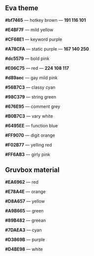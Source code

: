 ## Eva theme

**#bf7465** — hotkey brown — **191 116 101**

**#E4BF7F** — mild yellow

**#CF68E1** — keyword purple

**#A78CFA** — static purple — **167 140 250**

**#dc5579** — bold pink

**#E06C75** — red — **224 108 117**

**#d89aec** — gay mild pink

**#56B7C3** — classy cyan

**#98C379** — string green

**#676E95** — comment grey

**#B0B7C3** — vary white

**#6495EE** — function blue

**#FF9070** — digit orange

**#F02B77** — yelling red

**#FF6AB3** — girly pink

## Gruvbox material

**#EA6962** — red

**#E78A4E** — orange

**#D8A657** — yellow

**#A9B665** — green

**#89B482** — greean

**#7DAEA3** — cyan

**#D3869B** — purple

**#D4BE98** — white